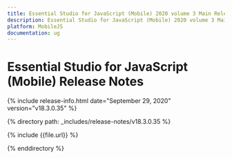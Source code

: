 ```yaml
---
title: Essential Studio for JavaScript (Mobile) 2020 volume 3 Main Release Notes  
description: Essential Studio for JavaScript (Mobile) 2020 volume 3 Main Release Notes  
platform: MobileJS
documentation: ug
---
```


# Essential Studio for JavaScript (Mobile)  Release Notes  

{% include release-info.html date="September 29, 2020"  version="v18.3.0.35" %} 


{% directory path: _includes/release-notes/v18.3.0.35 %}

{% include {{file.url}} %}

{% enddirectory %}